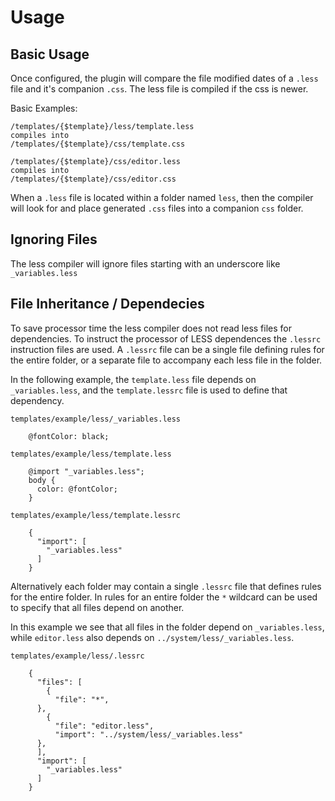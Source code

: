 # Usage

## Basic Usage

Once configured, the plugin will compare the file modified dates of a `.less` file and it's companion `.css`.  The less file is compiled if the css is newer.  

Basic Examples:
````
/templates/{$template}/less/template.less 
compiles into 
/templates/{$template}/css/template.css

/templates/{$template}/css/editor.less 
compiles into 
/templates/{$template}/css/editor.css
````

When a `.less` file is located within a folder named `less`, then the compiler will look for and place generated `.css` files into a companion `css` folder.

## Ignoring Files

The less compiler will ignore files starting with an underscore like `_variables.less`

## File Inheritance / Dependecies

To save processor time the less compiler does not read less files for dependencies.  To instruct the processor of LESS dependences the `.lessrc` instruction files are used.  A `.lessrc` file can be a single file defining rules for the entire folder, or a separate file to accompany each less file in the folder.

In the following example, the `template.less` file depends on `_variables.less`, and the `template.lessrc` file is used to define that dependency.

````
templates/example/less/_variables.less

    @fontColor: black;

templates/example/less/template.less

    @import "_variables.less";
    body {
      color: @fontColor;
    }

templates/example/less/template.lessrc

    {
      "import": [
        "_variables.less"
      ]
    }
````    

Alternatively each folder may contain a single `.lessrc` file that defines rules for the entire folder.  In rules for an entire folder the `*` wildcard can be used to specify that all files depend on another.  

In this example we see that all files in the folder depend on `_variables.less`, while `editor.less` also depends on `../system/less/_variables.less`.

````
templates/example/less/.lessrc

    {
      "files": [
        {
          "file": "*",
      },
        {
          "file": "editor.less",
          "import": "../system/less/_variables.less"
      },
      ],
      "import": [
        "_variables.less"
      ]
    }

````
